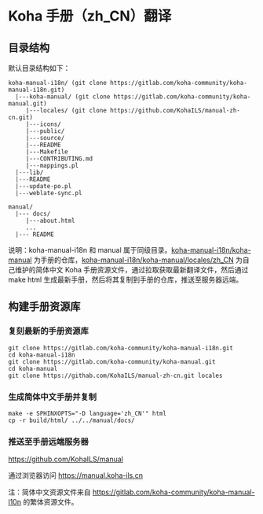 # Koha 手册（zh_CN）翻译

## 目录结构

默认目录结构如下：

```
koha-manual-i18n/ (git clone https://gitlab.com/koha-community/koha-manual-i18n.git)
  |---koha-manual/ (git clone https://gitlab.com/koha-community/koha-manual.git)
     |---locales/ (git clone https://github.com/KohaILS/manual-zh-cn.git)
     |---icons/
     |---public/
     |---source/
     |---README
     |---Makefile
     |---CONTRIBUTING.md
     |---mappings.pl
  |---lib/
  |---README
  |---update-po.pl
  |---weblate-sync.pl

manual/
  |--- docs/
     |---about.html
     ...
  |--- README
```
说明：koha-manual-i18n 和 manual 属于同级目录。[koha-manual-i18n/koha-manual](https://gitlab.com/koha-community/koha-manual) 为手册的仓库，[koha-manual-i18n/koha-manual/locales/zh_CN](https://github.com/KohaILS/manual-zh-cn) 为自己维护的简体中文 Koha 手册资源文件，通过拉取获取最新翻译文件，然后通过 make html 生成最新手册，然后将其复制到手册的仓库，推送至服务器远端。

## 构建手册资源库

### 复刻最新的手册资源库
```
git clone https://gitlab.com/koha-community/koha-manual-i18n.git
cd koha-manual-i18n
git clone https://gitlab.com/koha-community/koha-manual.git
cd koha-manual
git clone https://githab.com/KohaILS/manual-zh-cn.git locales
```

### 生成简体中文手册并复制
```
make -e SPHINXOPTS="-D language='zh_CN'" html
cp -r build/html/ ../../manual/docs/
```

### 推送至手册远端服务器

https://github.com/KohaILS/manual

通过浏览器访问 https://manual.koha-ils.cn

注：简体中文资源文件来自 https://gitlab.com/koha-community/koha-manual-l10n 的繁体资源文件。
